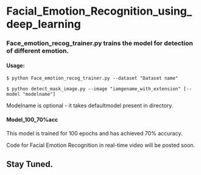# Facial_Emotion_Recognition_using_deep_learning

### Face_emotion_recog_trainer.py trains the model for detection of different emotion.

#### Usage:
    
    $ python Face_emotion_recog_trainer.py --dataset "Dataset name"
    
    $ python detect_mask_image.py --image "iamgename_with_extension" [--model "modelname"]
    
Modelname is optional - it takes defaultmodel present in directory.  

#### Model_100_70%acc

This model is trained for 100 epochs and has achieved 70% accuracy.  


Code for Facial Emotion Recognition in real-time video will be posted soon.  
## Stay Tuned.
